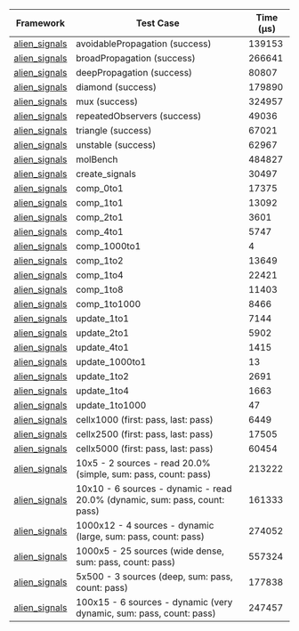 | Framework | Test Case | Time (μs) |
| --- | --- | --- |
| [alien_signals](https://github.com/medz/alien-signals-dart) | avoidablePropagation (success) | 139153 |
| [alien_signals](https://github.com/medz/alien-signals-dart) | broadPropagation (success) | 266641 |
| [alien_signals](https://github.com/medz/alien-signals-dart) | deepPropagation (success) | 80807 |
| [alien_signals](https://github.com/medz/alien-signals-dart) | diamond (success) | 179890 |
| [alien_signals](https://github.com/medz/alien-signals-dart) | mux (success) | 324957 |
| [alien_signals](https://github.com/medz/alien-signals-dart) | repeatedObservers (success) | 49036 |
| [alien_signals](https://github.com/medz/alien-signals-dart) | triangle (success) | 67021 |
| [alien_signals](https://github.com/medz/alien-signals-dart) | unstable (success) | 62967 |
| [alien_signals](https://github.com/medz/alien-signals-dart) | molBench | 484827 |
| [alien_signals](https://github.com/medz/alien-signals-dart) | create_signals | 30497 |
| [alien_signals](https://github.com/medz/alien-signals-dart) | comp_0to1 | 17375 |
| [alien_signals](https://github.com/medz/alien-signals-dart) | comp_1to1 | 13092 |
| [alien_signals](https://github.com/medz/alien-signals-dart) | comp_2to1 | 3601 |
| [alien_signals](https://github.com/medz/alien-signals-dart) | comp_4to1 | 5747 |
| [alien_signals](https://github.com/medz/alien-signals-dart) | comp_1000to1 | 4 |
| [alien_signals](https://github.com/medz/alien-signals-dart) | comp_1to2 | 13649 |
| [alien_signals](https://github.com/medz/alien-signals-dart) | comp_1to4 | 22421 |
| [alien_signals](https://github.com/medz/alien-signals-dart) | comp_1to8 | 11403 |
| [alien_signals](https://github.com/medz/alien-signals-dart) | comp_1to1000 | 8466 |
| [alien_signals](https://github.com/medz/alien-signals-dart) | update_1to1 | 7144 |
| [alien_signals](https://github.com/medz/alien-signals-dart) | update_2to1 | 5902 |
| [alien_signals](https://github.com/medz/alien-signals-dart) | update_4to1 | 1415 |
| [alien_signals](https://github.com/medz/alien-signals-dart) | update_1000to1 | 13 |
| [alien_signals](https://github.com/medz/alien-signals-dart) | update_1to2 | 2691 |
| [alien_signals](https://github.com/medz/alien-signals-dart) | update_1to4 | 1663 |
| [alien_signals](https://github.com/medz/alien-signals-dart) | update_1to1000 | 47 |
| [alien_signals](https://github.com/medz/alien-signals-dart) | cellx1000 (first: pass, last: pass) | 6449 |
| [alien_signals](https://github.com/medz/alien-signals-dart) | cellx2500 (first: pass, last: pass) | 17505 |
| [alien_signals](https://github.com/medz/alien-signals-dart) | cellx5000 (first: pass, last: pass) | 60454 |
| [alien_signals](https://github.com/medz/alien-signals-dart) | 10x5 - 2 sources - read 20.0% (simple, sum: pass, count: pass) | 213222 |
| [alien_signals](https://github.com/medz/alien-signals-dart) | 10x10 - 6 sources - dynamic - read 20.0% (dynamic, sum: pass, count: pass) | 161333 |
| [alien_signals](https://github.com/medz/alien-signals-dart) | 1000x12 - 4 sources - dynamic (large, sum: pass, count: pass) | 274052 |
| [alien_signals](https://github.com/medz/alien-signals-dart) | 1000x5 - 25 sources (wide dense, sum: pass, count: pass) | 557324 |
| [alien_signals](https://github.com/medz/alien-signals-dart) | 5x500 - 3 sources (deep, sum: pass, count: pass) | 177838 |
| [alien_signals](https://github.com/medz/alien-signals-dart) | 100x15 - 6 sources - dynamic (very dynamic, sum: pass, count: pass) | 247457 |
